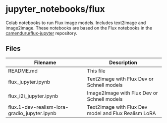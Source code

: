 # jupyter_notebooks/flux
Colab notebooks to run Flux image models. Includes text2image and image2image. These notebooks are based on the Flux notebooks in the [camenduru/flux-jupyter](https://github.com/camenduru/flux-jupyter) repository.

## Files
| Filename | Description | 
| --- | --- |
| README.md | This file |
| flux_jupyter.ipynb| Text2Image with Flux Dev or Schnell models |
| flux_i2i_jupyter.ipynb | Image2Image with Flux Dev or Schnell models |
| flux.1-dev-realism-lora-gradio_jupyter.ipynb | Text2Image with Flux Dev model and Flux Realism LoRA |
